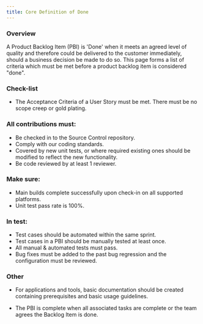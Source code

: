 ```yaml
---
title: Core Definition of Done
---
```


### Overview

A Product Backlog Item (PBI) is 'Done' when it meets an agreed level of quality and therefore could be delivered to the customer immediately, should a business decision be made to do so. This page forms a list of criteria which must be met before a product backlog item is considered "done".

### Check-list

- The Acceptance Criteria of a User Story must be met. There must be no scope creep or gold plating.

### All contributions must:

- Be checked in to the Source Control repository.
- Comply with our coding standards.
- Covered by new unit tests, or where required existing ones should be modified to reflect the new functionality.
- Be code reviewed by at least 1 reviewer.

### Make sure:

- Main builds complete successfully upon check-in on all supported platforms.
- Unit test pass rate is 100%.

### In test:

- Test cases should be automated within the same sprint.
- Test cases in a PBI should be manually tested at least once.
- All manual & automated tests must pass.
- Bug fixes must be added to the past bug regression and the configuration must be reviewed.

### Other	

- For applications and tools, basic documentation should be created containing prerequisites and basic usage guidelines.

- The PBI is complete when all associated tasks are complete or the team agrees the Backlog Item is done.
